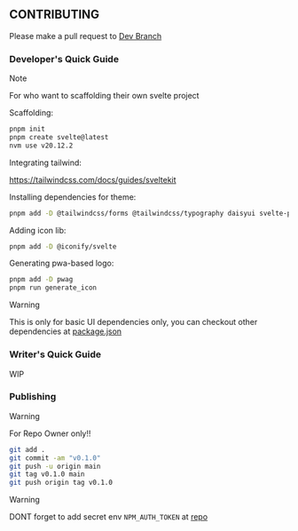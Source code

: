 ## CONTRIBUTING

Please make a pull request to [Dev Branch](https://github.com/Ratimon/redprint-wizard/tree/dev)

### Developer's Quick Guide

>[!NOTE]
> For who want to scaffolding their own svelte project

Scaffolding:

```bash
pnpm init
pnpm create svelte@latest
nvm use v20.12.2
```

Integrating tailwind:

https://tailwindcss.com/docs/guides/sveltekit

Installing dependencies for theme:

```bash
pnpm add -D @tailwindcss/forms @tailwindcss/typography daisyui svelte-preprocess postcss-load-config
```

Adding icon lib:

```bash
pnpm add -D @iconify/svelte
```

Generating pwa-based logo:
```bash
pnpm add -D pwag
pnpm run generate_icon
```

>[!WARNING]
> This is only for basic UI dependencies only, you can checkout other dependencies at [package.json](./package.json)

### Writer's Quick Guide

WIP

### Publishing

>[!WARNING]
> For Repo Owner only!!

```bash
git add .
git commit -am "v0.1.0"
git push -u origin main
git tag v0.1.0 main
git push origin tag v0.1.0
```
>[!WARNING]
> DONT forget to add secret env `NPM_AUTH_TOKEN` at [repo](https://github.com/Ratimon/solid-grinder/settings/secrets/actions)